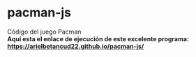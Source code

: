 # pacman-js
Código del juego Pacman
<br><strong>
Aquí esta el enlace de ejecución de este excelente programa: https://arielbetancud22.github.io/pacman-js/
</strong></br>
